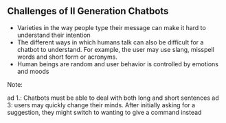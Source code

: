 ## Challenges of II Generation Chatbots

* Varieties in the way people type their message can make it hard to understand their intention
* The different ways in which humans talk can also be difficult for a chatbot to understand. For example, the user may use slang, misspell words and short form or acronyms.
* Human beings are random and user behavior is controlled by emotions and moods

Note:

ad 1.: Chatbots must be able to deal with both long and short sentences
ad 3: users may quickly change their minds. After initially asking for a suggestion, they might switch to wanting to give a command instead

